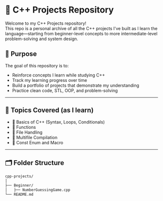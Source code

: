 # 📘 C++ Projects Repository

Welcome to my C++ Projects repository!  
This repo is a personal archive of all the C++ projects I've built as I learn the language—starting from beginner-level concepts to more intermediate-level problem-solving and system design.

## 🚀 Purpose

The goal of this repository is to:

- Reinforce concepts I learn while studying C++
- Track my learning progress over time
- Build a portfolio of projects that demonstrate my understanding
- Practice clean code, STL, OOP, and problem-solving

---

## 🧠 Topics Covered (as I learn)

- 🔹 Basics of C++ (Syntax, Loops, Conditionals)
- 🔹 Functions
- 🔹 File Handling
- 🔹 Multifile Compilation
- 🔹 Const Enum and Macro



---

## 🗂️ Folder Structure

```bash
cpp-projects/
│
├── Beginner/
│   ├── NumberGuessingGame.cpp
└── README.md
